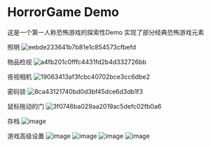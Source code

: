 # HorrorGame Demo
这是一个第一人称恐怖游戏的探索性Demo
实现了部分经典恐怖游戏元素

照明
![eebde233641b7b81e1c854573cfbefd](https://github.com/user-attachments/assets/a8f91fc1-4e7b-44c6-ac1f-f5e2a57f987e)

物品检视
![a4fb201c0fffc4431fd2b4d332726bb](https://github.com/user-attachments/assets/69b606c9-0b99-4da1-bd8b-cc5413ca1e4f)

夜视相机
![19063413af3fcbc40702bce3cc6dbe2](https://github.com/user-attachments/assets/237d204c-55a4-4932-a402-afcfe31dfcf4)

密码锁
![8ca43121740bd0d3bf45dce6d3db1f3](https://github.com/user-attachments/assets/b8b5f573-9311-4b6d-8a36-9c1f7e673a60)

鼠标拖动的门
![3f0746ba029aa2019ac5defc02fb0a6](https://github.com/user-attachments/assets/b68475f4-af94-4b33-932e-e94a55e67c6a)

存档
![image](https://github.com/user-attachments/assets/905cfc78-6e05-485f-bf92-6261ea37ddcd)

游戏高级设置
![image](https://github.com/user-attachments/assets/3620154e-f59c-4d32-92fb-90c2117e3f08)
![image](https://github.com/user-attachments/assets/19898009-1f52-4f31-b2bd-3296028f23c2)
![image](https://github.com/user-attachments/assets/b87e4a8c-0b0e-488a-8add-0057a3e94a35)
![image](https://github.com/user-attachments/assets/4f4f5b69-ccb4-4702-927e-bb626003f1fa)
